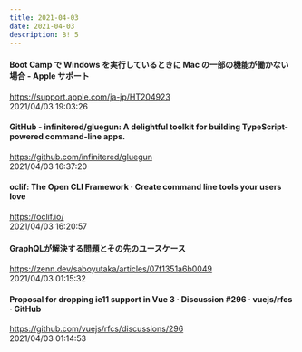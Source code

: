 ```yaml
---
title: 2021-04-03
date: 2021-04-03
description: B! 5
---
```


#### Boot Camp で Windows を実行しているときに Mac の一部の機能が働かない場合 - Apple サポート
https://support.apple.com/ja-jp/HT204923<br>
2021/04/03 19:03:26<br>


#### GitHub - infinitered/gluegun: A delightful toolkit for building TypeScript-powered command-line apps.
https://github.com/infinitered/gluegun<br>
2021/04/03 16:37:20<br>


#### oclif: The Open CLI Framework · Create command line tools your users love
https://oclif.io/<br>
2021/04/03 16:20:57<br>


#### GraphQLが解決する問題とその先のユースケース
https://zenn.dev/saboyutaka/articles/07f1351a6b0049<br>
2021/04/03 01:15:32<br>


#### Proposal for dropping ie11 support in Vue 3 · Discussion #296 · vuejs/rfcs · GitHub
https://github.com/vuejs/rfcs/discussions/296<br>
2021/04/03 01:14:53<br>


